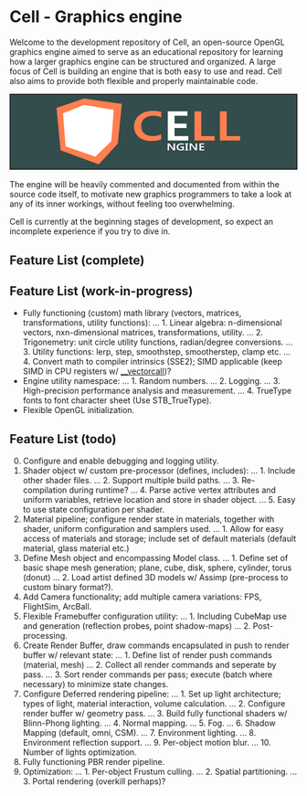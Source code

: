 Cell - Graphics engine
======
Welcome to the development repository of Cell, an open-source OpenGL graphics engine aimed to serve as an educational repository 
for learning how a larger graphics engine can be structured and organized. A large focus of Cell is building an engine that is both easy 
to use and read. Cell also aims to provide both flexible and properly maintainable code.

![Logo of Cell Graphics Engine](logo.png "Cell Graphics Engine Logo")

The engine will be heavily commented and documented from within the source code itself, to motivate new graphics programmers
to take a look at any of its inner workings, without feeling too overwhelming. 

Cell is currently at the beginning stages of development, so expect an incomplete experience if you try to dive in.

Feature List (complete)
------

Feature List (work-in-progress)
------
* Fully functioning (custom) math library (vectors, matrices, transformations, utility functions):
	... 1. Linear algebra: n-dimensional vectors, nxn-dimensional matrices, transformations, utility.
	... 2. Trigonemetry: unit circle utility functions, radian/degree conversions.
	... 3. Utility functions: lerp, step, smoothstep, smootherstep, clamp etc.
	... 4. Convert math to compiler intrinsics (SSE2); SIMD applicable (keep SIMD in CPU registers w/ [__vectorcall](http://www.codersnotes.com/notes/maths-lib-2016/))?
* Engine utility namespace:
	... 1. Random numbers.
	... 2. Logging.
	... 3. High-precision performance analysis and measurement.
	... 4. TrueType fonts to font character sheet (Use STB_TrueType).
* Flexible OpenGL initialization.
	
Feature List (todo)
------
0. Configure and enable debugging and logging utility.
1. Shader object w/ custom pre-processor (defines, includes):
	... 1. Include other shader files.
	... 2. Support multiple build paths.
	... 3. Re-compilation during runtime?
	... 4. Parse active vertex attributes and uniform variables, retrieve location and store in shader object.
	... 5. Easy to use state configuration per shader.
2. Material pipeline; configure render state in materials, together with shader, uniform configuration and samplers used.
	... 1. Allow for easy access of materials and storage; include set of default materials (default material, glass material etc.)
3. Define Mesh object and encompassing Model class.
	... 1. Define set of basic shape mesh generation; plane, cube, disk, sphere, cylinder, torus (donut)
	... 2. Load artist defined 3D models w/ Assimp (pre-process to custom binary format?).
4. Add Camera functionality; add multiple camera variations: FPS, FlightSim, ArcBall.
5. Flexible Framebuffer configuration utility:
	... 1. Including CubeMap use and generation (reflection probes, point shadow-maps)
	... 2. Post-processing.
6. Create Render Buffer, draw commands encapsulated in push to render buffer w/ relevant state:
	... 1. Define list of render push commands (material, mesh)
	... 2. Collect all render commands and seperate by pass.
	... 3. Sort render commands per pass; execute (batch where necessary) to minimize state changes.
7. Configure Deferred rendering pipeline:
	... 1. Set up light architecture; types of light, material interaction, volume calculation.
	... 2. Configure render buffer w/ geometry pass.
	... 3. Build fully functional shaders w/ Blinn-Phong lighting.
	... 4. Normal mapping.
	... 5. Fog.
	... 6. Shadow Mapping (default, omni, CSM).
	... 7. Environment lighting.
	... 8. Environment reflection support.
	... 9. Per-object motion blur.
	... 10. Number of lights optimization.
8. Fully functioning PBR render pipeline.
9. Optimization:
	... 1. Per-object Frustum culling.
	... 2. Spatial partitioning.
	... 3. Portal rendering (overkill perhaps)?
	
